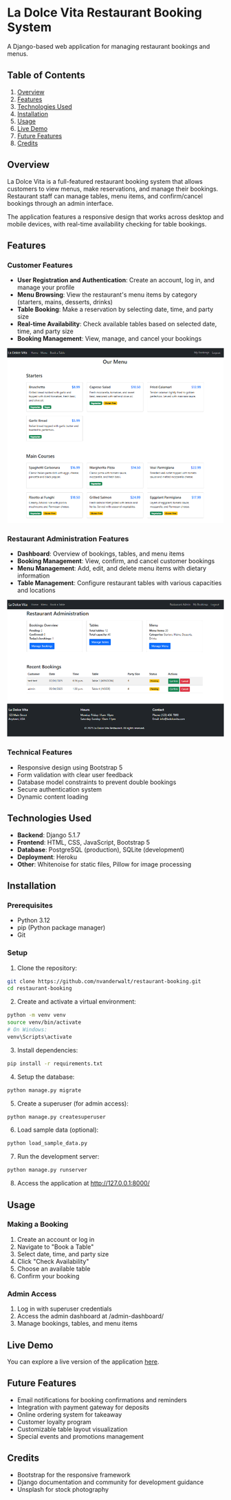 # La Dolce Vita Restaurant Booking System

A Django-based web application for managing restaurant bookings and menus.

## Table of Contents

1. [Overview](#overview)
2. [Features](#features)
3. [Technologies Used](#technologies-used)
4. [Installation](#installation)
5. [Usage](#usage)
6. [Live Demo](#live-demo)
7. [Future Features](#future-features)
8. [Credits](#credits)

## Overview

La Dolce Vita is a full-featured restaurant booking system that allows customers to view menus, make reservations, and manage their bookings. Restaurant staff can manage tables, menu items, and confirm/cancel bookings through an admin interface.

The application features a responsive design that works across desktop and mobile devices, with real-time availability checking for table bookings.

## Features

### Customer Features

- **User Registration and Authentication**: Create an account, log in, and manage your profile
- **Menu Browsing**: View the restaurant's menu items by category (starters, mains, desserts, drinks)
- **Table Booking**: Make a reservation by selecting date, time, and party size
- **Real-time Availability**: Check available tables based on selected date, time, and party size
- **Booking Management**: View, manage, and cancel your bookings

<img src="screenshots/menu.png" alt="Menu Display">

### Restaurant Administration Features

- **Dashboard**: Overview of bookings, tables, and menu items
- **Booking Management**: View, confirm, and cancel customer bookings
- **Menu Management**: Add, edit, and delete menu items with dietary information
- **Table Management**: Configure restaurant tables with various capacities and locations

<img src="screenshots/admin_dashboard.png" alt="Admin Dashboard">

### Technical Features

- Responsive design using Bootstrap 5
- Form validation with clear user feedback
- Database model constraints to prevent double bookings
- Secure authentication system
- Dynamic content loading

## Technologies Used

- **Backend**: Django 5.1.7
- **Frontend**: HTML, CSS, JavaScript, Bootstrap 5
- **Database**: PostgreSQL (production), SQLite (development)
- **Deployment**: Heroku
- **Other**: Whitenoise for static files, Pillow for image processing

## Installation

### Prerequisites

- Python 3.12
- pip (Python package manager)
- Git

### Setup

1. Clone the repository:

```bash
git clone https://github.com/nvanderwalt/restaurant-booking.git
cd restaurant-booking
```

2. Create and activate a virtual environment:

```bash
python -m venv venv
source venv/bin/activate  
# On Windows: 
venv\Scripts\activate
```

3. Install dependencies:

```bash
pip install -r requirements.txt
```

4. Setup the database:

```bash
python manage.py migrate
```

5. Create a superuser (for admin access):

```bash
python manage.py createsuperuser
```

6. Load sample data (optional):

```bash
python load_sample_data.py
```

7. Run the development server:

```bash
python manage.py runserver
```

8. Access the application at http://127.0.0.1:8000/


## Usage

### Making a Booking

1. Create an account or log in
2. Navigate to "Book a Table"
3. Select date, time, and party size
4. Click "Check Availability"
5. Choose an available table
6. Confirm your booking

### Admin Access

1. Log in with superuser credentials
2. Access the admin dashboard at /admin-dashboard/
3. Manage bookings, tables, and menu items

## Live Demo

You can explore a live version of the application [here](https://restaurantbooking-b53ee86d5fcb.herokuapp.com/).

## Future Features

- Email notifications for booking confirmations and reminders
- Integration with payment gateway for deposits
- Online ordering system for takeaway
- Customer loyalty program
- Customizable table layout visualization
- Special events and promotions management

## Credits

- Bootstrap for the responsive framework
- Django documentation and community for development guidance
- Unsplash for stock photography

